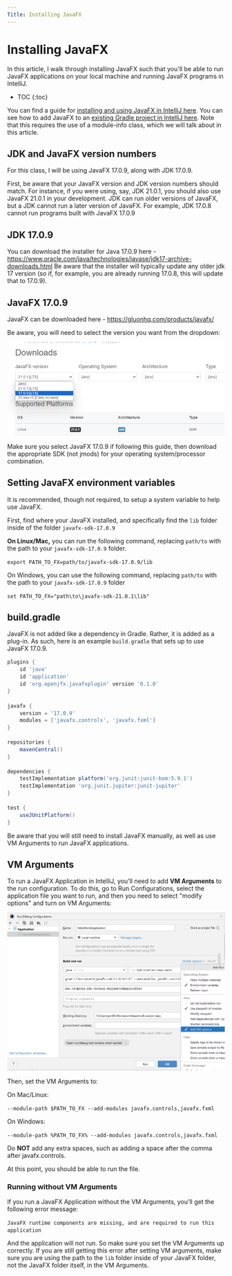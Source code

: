 ```yaml
---
Title: Installing JavaFX
---
```


# Installing JavaFX

In this article, I walk through installing JavaFX such that you'll be able to run JavaFX applications on your local machine and running JavaFX programs in IntelliJ.

* TOC
{:toc}

You can find a guide for [installing and using JavaFX in IntelliJ here](https://openjfx.io/openjfx-docs/#IDE-Intellij). You can see how to add JavaFX to an [existing Gradle project in IntelliJ here](https://openjfx.io/openjfx-docs/#IDE-Intellij). Note that this requires the use of a module-info class, which we will talk about in this article.


## JDK and JavaFX version numbers

For this class, I will be using JavaFX 17.0.9, along with JDK 17.0.9.

First, be aware that your JavaFX version and JDK version numbers should match. For instance, if you were using, say, JDK 21.0.1, you should also use JavaFX 21.0.1 in your development.  JDK can run older versions of JavaFX, but a JDK cannot run a later version of JavaFX. For example, JDK 17.0.8 cannot run programs built with JavaFX 17.0.9

## JDK 17.0.9

You can download the installer for Java 17.0.9 here - https://www.oracle.com/java/technologies/javase/jdk17-archive-downloads.html Be aware that the installer will typically update any older jdk 17 version (so if, for example, you are already running 17.0.8, this will update that to 17.0.9).

## JavaFX 17.0.9

JavaFX can be downloaded here - https://gluonhq.com/products/javafx/

Be aware, you will need to select the version you want from the dropdown:

![version_dropdown.png](../img/installing/version_dropdown.png)

Make sure you select JavaFX 17.0.9 if following this guide, then download the appropriate SDK (not jmods) for your operating system/processor combination.

## Setting JavaFX environment variables

It is recommended, though not required, to setup a system variable to help use JavaFX.

First, find where your JavaFX installed, and specifically find the `lib` folder inside of the folder `javafx-sdk-17.0.9`

**On Linux/Mac,** you can run the following command, replacing `path/to` with the path to your `javafx-sdk-17.0.9` folder.

`export PATH_TO_FX=path/to/javafx-sdk-17.0.9/lib`

On Windows, you can use the following command, replacing `path/to` with the path to your `javafx-sdk-17.0.9` folder

`set PATH_TO_FX="path\to\javafx-sdk-21.0.1\lib"`

## build.gradle

JavaFX is not added like a dependency in Gradle. Rather, it is added as a plug-in. As such, here is an example `build.gradle` that sets up to use JavaFX 17.0.9. 

```groovy
plugins {
    id 'java'
    id 'application'
    id 'org.openjfx.javafxplugin' version '0.1.0'
}

javafx {
    version = '17.0.9'
    modules = ['javafx.controls', 'javafx.fxml']
}

repositories {
    mavenCentral()
}

dependencies {
    testImplementation platform('org.junit:junit-bom:5.9.1')
    testImplementation 'org.junit.jupiter:junit-jupiter'
}

test {
    useJUnitPlatform()
}
```

Be aware that you will still need to install JavaFX manually, as well as use VM Arguments to run JavaFX applications.

## VM Arguments

To run a JavaFX Application in IntelliJ, you'll need to add **VM Arguments** to the run configuration. To do this, go to Run Configurations, select the application file you want to run, and then you need to select "modify options" and turn on VM Arguments:

![vm_options.png](../img/installing/vm_options.png)

Then, set the VM Arguments to:

On Mac/Linux:

`--module-path $PATH_TO_FX --add-modules javafx.controls,javafx.fxml`

On Windows:

`--module-path %PATH_TO_FX% --add-modules javafx.controls,javafx.fxml`

Do **NOT** add any extra spaces, such as adding a space after the comma after javafx.controls.

At this point, you should be able to run the file.

### Running without VM Arguments

If you run a JavaFX Application without the VM Arguments, you'll get the following error message:

`JavaFX runtime components are missing, and are required to run this application`

And the application will not run. So make sure you set the VM Arguments up correctly. If you are still getting this error after setting VM arguments, make sure you are using the path to the `lib` folder inside of your JavaFX folder, not the JavaFX folder itself, in the VM Arguments.

